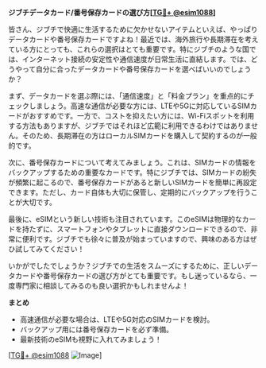 **ジブチデータカード/番号保存カードの選び方[[TG💪+ @esim1088](https://t.me/s/esim1088)]**

皆さん、ジブチで快適に生活するために欠かせないアイテムといえば、やっぱりデータカードや番号保存カードですよね！最近では、海外旅行や長期滞在を考えている方にとっても、これらの選択はとても重要です。特にジブチのような国では、インターネット接続の安定性や通信速度が日常生活に直結します。では、どうやって自分に合ったデータカードや番号保存カードを選べばいいのでしょうか？

まず、データカードを選ぶ際には、「通信速度」と「料金プラン」を重点的にチェックしましょう。高速な通信が必要な方には、LTEや5Gに対応しているSIMカードがおすすめです。一方で、コストを抑えたい方には、Wi-Fiスポットを利用する方法もありますが、ジブチではそれほど広範に利用できるわけではありません。そのため、長期滞在の方はローカルSIMカードを購入して契約するのが一般的です。

次に、番号保存カードについて考えてみましょう。これは、SIMカードの情報をバックアップするための重要なカードです。特にジブチでは、SIMカードの紛失が頻繁に起こるので、番号保存カードがあると新しいSIMカードを簡単に再設定できます。ただし、カード自体も大切に保管し、定期的にバックアップを行うことが大切です。

最後に、eSIMという新しい技術も注目されています。このeSIMは物理的なカードを持たずに、スマートフォンやタブレットに直接ダウンロードできるので、非常に便利です。ジブチでも徐々に普及が始まっていますので、興味のある方はぜひ試してみてください！

いかがでしたでしょうか？ジブチでの生活をスムーズにするために、正しいデータカードや番号保存カードの選び方がとても重要です。もし迷っているなら、一度専門家に相談してみるのも良い選択かもしれませんよ！

**まとめ**
- 高速通信が必要な場合は、LTEや5G対応のSIMカードを検討。
- バックアップ用には番号保存カードを必ず準備。
- 最新技術のeSIMも視野に入れてみましょう！

[[TG💪+ @esim1088](https://t.me/s/esim1088) ![Image](https://i.postimg.cc/Y0z9fWf4/image.png)]